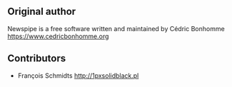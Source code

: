 ## Original author

Newspipe is a free software written and maintained
by Cédric Bonhomme https://www.cedricbonhomme.org

## Contributors

- François Schmidts http://1pxsolidblack.pl
